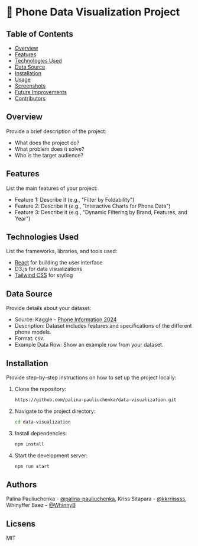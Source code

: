 # 📱 **Phone Data Visualization Project**

## **Table of Contents**
- [Overview](#overview)
- [Features](#features)
- [Technologies Used](#technologies-used)
- [Data Source](#data-source)
- [Installation](#installation)
- [Usage](#usage)
- [Screenshots](#screenshots)
- [Future Improvements](#future-improvements)
- [Contributors](#contributors)


## **Overview**
Provide a brief description of the project:
- What does the project do?
- What problem does it solve?
- Who is the target audience?

## **Features**
List the main features of your project:
- Feature 1: Describe it (e.g., "Filter by Foldability")
- Feature 2: Describe it (e.g., "Interactive Charts for Phone Data")
- Feature 3: Describe it (e.g., "Dynamic Filtering by Brand, Features, and Year")

## **Technologies Used**
List the frameworks, libraries, and tools used:
- [React](https://reactjs.org/) for building the user interface
- D3.js for data visualizations
- [Tailwind CSS](https://tailwindcss.com/) for styling

## **Data Source**
Provide details about your dataset:
- Source: Kaggle - [Phone Information 2024](https://www.kaggle.com/datasets/willianoliveiragibin/phone-information-2024)
- Description: Dataset includes features and specifications of the different phone models.
- Format: `CSV`.
- Example Data Row: Show an example row from your dataset.

## **Installation**
Provide step-by-step instructions on how to set up the project locally:
1. Clone the repository:
   ```bash
   https://github.com/palina-pauliuchenka/data-visualization.git
2. Navigate to the project directory:
   ```bash
   cd data-visualization
3. Install dependencies:
   ```bash
   npm install
4. Start the development server:
   ```bash
   npm run start

## **Authors**
Palina Pauliuchenka - [@palina-pauliuchenka](https://github.com/palina-pauliuchenka), Kriss Sitapara - [@kkrriissss](https://github.com/kkrriissss), Whinyffer Baez - [@WhinnyB](https://github.com/WhinnyB)

## **Licsens**
MIT